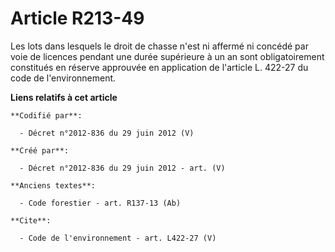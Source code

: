 # Article R213-49

Les lots dans lesquels le droit de chasse n'est ni affermé ni concédé par voie de licences pendant une durée supérieure à un
an sont obligatoirement constitués en réserve approuvée en application de l'article L. 422-27 du code de l'environnement.

**Liens relatifs à cet article**

	**Codifié par**:

	  - Décret n°2012-836 du 29 juin 2012 (V)

	**Créé par**:

	  - Décret n°2012-836 du 29 juin 2012 - art. (V)

	**Anciens textes**:

	  - Code forestier - art. R137-13 (Ab)

	**Cite**:

	  - Code de l'environnement - art. L422-27 (V)
